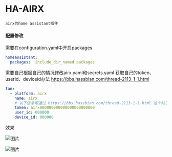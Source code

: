 # HA-AIRX
`airx的home assistant插件`

#### 配置修改

需要在configuration.yaml中开启packages
```yaml
homeassistant:
  packages: !include_dir_named packages
```

需要自己根据自己的情况修改airx.yaml和secrets.yaml
获取自己的token、userid、deviceid办法
https://bbs.hassbian.com/thread-2113-1-1.html

```yaml
fan:
  - platform: airx
    name: airx
    # 以下信息可通过 https://bbs.hassbian.com/thread-2113-1-1.html 这个帖子里的办法获取
    token: airx000000000000000000000000
    user_id: 000000
    device_id: 000000
```

效果

![图片](https://wx1.sinaimg.cn/large/56e89fd7ly1foydn9uyysj20en0ehjs5.jpg)

![图片](https://wx3.sinaimg.cn/large/56e89fd7ly1foydnyozc8j20b90awmxk.jpg)

